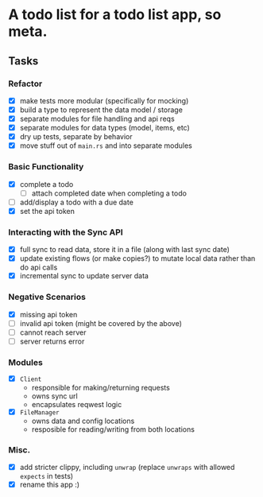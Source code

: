 # A todo list for a todo list app, so meta.

## Tasks

### Refactor
- [x] make tests more modular (specifically for mocking)
- [x] build a type to represent the data model / storage
- [x] separate modules for file handling and api reqs
- [x] separate modules for data types (model, items, etc)
- [x] dry up tests, separate by behavior
- [x] move stuff out of `main.rs` and into separate modules

### Basic Functionality
- [x] complete a todo
  - [ ] attach completed date when completing a todo
- [ ] add/display a todo with a due date
- [x] set the api token

### Interacting with the Sync API
- [x] full sync to read data, store it in a file (along with last sync date)
- [x] update existing flows (or make copies?) to mutate local data rather than do api calls
- [x] incremental sync to update server data

### Negative Scenarios
- [x] missing api token
- [ ] invalid api token (might be covered by the above)
- [ ] cannot reach server
- [ ] server returns error

### Modules 
- [x] `Client`
  - responsible for making/returning requests
  - owns sync url
  - encapsulates reqwest logic
- [x] `FileManager` 
  - owns data and config locations
  - resposible for reading/writing from both locations

### Misc.
- [x] add stricter clippy, including `unwrap` (replace `unwraps` with allowed `expects` in tests)
- [x] rename this app :)